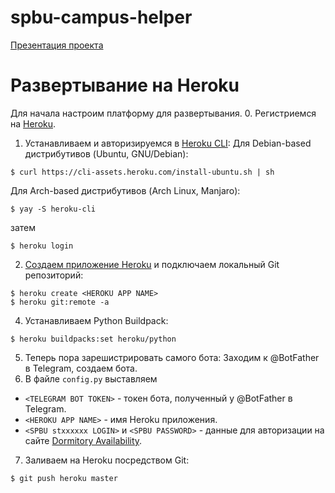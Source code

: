 # spbu-campus-helper
[Презентация проекта](https://docs.google.com/presentation/d/1PqykPoWtQMUStxEYumRljzamU94FKUVrGeJ4StjKZFg/edit?usp=sharing)

# Развертывание на Heroku
Для начала настроим платформу для развертывания.
0. Регистриемся на [Heroku](https://www.heroku.com).
1. Устанавливаем и авторизируемся в [Heroku CLI](https://devcenter.heroku.com/articles/heroku-cli):
Для Debian-based дистрибутивов (Ubuntu, GNU/Debian):
```shell
$ curl https://cli-assets.heroku.com/install-ubuntu.sh | sh
```
Для Arch-based дистрибутивов (Arch Linux, Manjaro):
```shell
$ yay -S heroku-cli
```
затем
```shell
$ heroku login
```
2. [Создаем приложение Heroku](https://devcenter.heroku.com/articles/creating-apps) и подключаем локальный Git репозиторий:
```shell
$ heroku create <HEROKU APP NAME>
$ heroku git:remote -a
```
4. Устанавливаем Python Buildpack:
```shell
$ heroku buildpacks:set heroku/python
```
5. Теперь пора зарешистрировать самого бота:
  Заходим к @BotFather в Telegram, создаем бота.
6. В файле `config.py` выставляем
  * `<TELEGRAM BOT TOKEN>` - токен бота, полученный у @BotFather в Telegram.
  * `<HEROKU APP NAME>` - имя Heroku приложения.
  * `<SPBU stxxxxxx LOGIN>` и `<SPBU PASSWORD>` - данные для авторизации на сайте [Dormitory Availability](https://campus-free.spbu.ru).
7. Заливаем на Heroku посредством Git:
```shell
$ git push heroku master
```
